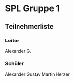 # SPL Gruppe 1
## Teilnehmerliste

### Leiter
Alexander G.

### Schüler
Alexander Gustav
Martin Herzer
